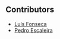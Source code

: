 ## Contributors
 - [Luís Fonseca](https://github.com/LuisLEI)
 - [Pedro Escaleira](https://github.com/oEscal)
